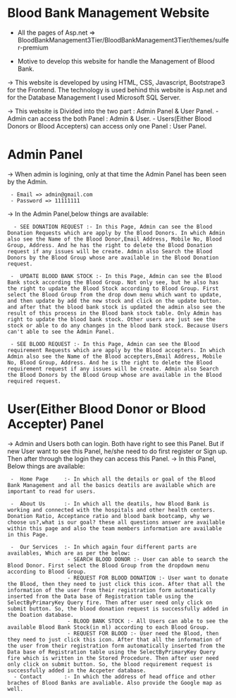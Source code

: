 # Blood Bank Management Website
 - All the pages of Asp.net => BloodBankManagement3Tier/BloodBankManagement3Tier/themes/sulfer-premium
 
  * Motive to develop this website for handle the Management of Blood Bank.

->  This website is developed by using HTML, CSS, Javascript, Bootstrape3 for the Frontend. The technology is used behind this website is Asp.net and for the Database Management I     used Microsoft SQL Server.

->  This website is Divided into the two part : Admin Panel & User Panel.
    - Admin can access the both Panel : Admin & User.
    - Users(Either Blood Donors or Blood Accepters) can access only one Panel : User Panel.

# Admin Panel
->  When admin is logining, only at that time the Admin Panel has been seen by the Admin. 

     - Email => admin@gmail.com
     - Password => 11111111

->  In the Admin Panel,below things are available:

      - SEE DONATION REQUEST :- In this Page, Admin can see the Blood Donation Requests which are apply by the Blood Donors. In which Admin also see the Name of the Blood Donor,Email Address, Mobile No, Blood Group, Address. And he has the right to delete the Blood Donation request if any issues will be create. Admin also Search the Blood Donors by the Blood Group whose are available in the Blood Donation request.
       
     -  UPDATE BLOOD BANK STOCK :- In this Page, Admin can see the Blood Bank stock according the Blood Group. Not only see, but he also has the right to update the Blood Stock according to Blood Group. First select the Blood Group from the drop down menu which want to update, and then update by add the new stock and click on the update button. and after that the blood bank stock is updated the admin also see the result of this process in the Blood bank stock table. Only Admin has right to update the blood bank stock. Other users are just see the stock or able to do any changes in the blood bank stock. Because Users can't able to see the Admin Panel. 
     
     - SEE BLOOD REQUEST :- In this Page, Admin can see the Blood requirement Requests which are apply by the Blood accepters. In which Admin also see the Name of the Blood accepters,Email Address, Mobile No, Blood Group, Address. And he is the right to delete the Blood requirement request if any issues will be create. Admin also Search the Blood Donors by the Blood Group whose are available in the Blood required request.
     
 #  User(Either Blood Donor or Blood Accepter) Panel
 -> Admin and Users both can login. Both have right to see this Panel. But if new User want to see this Panel, he/she need to do first register or Sign up. Then after through the login they can access this Panel. 
 ->  In this Panel, Below things are available:
 
     -  Home Page     :- In which all the details or goal of the Blood Bank Management and all the basics deatils are available which are important to read for users.
     
     -  About Us      :- In which all the deatils, how Blood Bank is working and connected with the hospitals and other health centers. Donation Ratio, Acceptance ratio and blood bank bootcamp, why we choose us?,what is our goal? these all questions answer are available within this page and also the team members information are available in this Page.
     
     -  Our Services  :- In which again four different parts are availables, Which are as per the below:
                       - SEARCH BLOOD DONOR :- User can able to search the Blood Donor. First select the Blood Group from the dropdown menu according to Blood Group.
                       - REQUEST FOR BLOOD DONATION :- User want to donate the Blood, then they need to just click this icon. After that all the information of the user from their registration form automatically inserted from the Data base of Registration table using the SelectByPrimaryKey Query fire. Then after user need only click on submit button. So, the blood donation request is successfully added in the Doation database.
                       - BLOOD BANK STOCK :- All Users can able to see the available Blood Bank Stock(in ml) according to each Blood Group.
                       - REQUEST FOR BLOOD :- User need the Blood, then they need to just click this icon. After that all the information of the user from their registration form automatically inserted from the Data base of Registration table using the SelectByPrimaryKey Query fire which is written in the Stored Procedure. Then after user need only click on submit button. So, the blood requirement request is successfully added in the Accpeter database.
      - Contact       :- In which the address of head office and other braches of Blood Banks are avaliable. Also provide the Google map as well.
 
   
 
